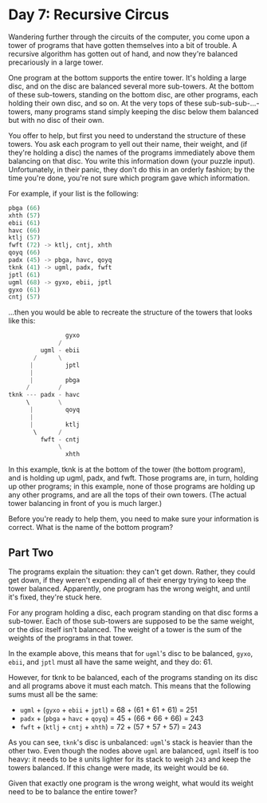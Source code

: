 # Day 7: Recursive Circus

Wandering further through the circuits of the computer, you come upon a tower
of programs that have gotten themselves into a bit of trouble. A recursive
algorithm has gotten out of hand, and now they're balanced precariously in a
large tower.

One program at the bottom supports the entire tower. It's holding a large disc,
and on the disc are balanced several more sub-towers. At the bottom of these
sub-towers, standing on the bottom disc, are other programs, each holding their
own disc, and so on. At the very tops of these sub-sub-sub-...-towers, many
programs stand simply keeping the disc below them balanced but with no disc of
their own.

You offer to help, but first you need to understand the structure of these
towers. You ask each program to yell out their name, their weight, and (if
they're holding a disc) the names of the programs immediately above them
balancing on that disc. You write this information down (your puzzle input).
Unfortunately, in their panic, they don't do this in an orderly fashion; by the
time you're done, you're not sure which program gave which information.

For example, if your list is the following:

```python
pbga (66)
xhth (57)
ebii (61)
havc (66)
ktlj (57)
fwft (72) -> ktlj, cntj, xhth
qoyq (66)
padx (45) -> pbga, havc, qoyq
tknk (41) -> ugml, padx, fwft
jptl (61)
ugml (68) -> gyxo, ebii, jptl
gyxo (61)
cntj (57)
```

...then you would be able to recreate the structure of the towers that looks
like this:

```python
                gyxo
              /
         ugml - ebii
       /      \
      |         jptl
      |
      |         pbga
     /        /
tknk --- padx - havc
     \        \
      |         qoyq
      |
      |         ktlj
       \      /
         fwft - cntj
              \
                xhth
```

In this example, tknk is at the bottom of the tower (the bottom program), and
is holding up ugml, padx, and fwft. Those programs are, in turn, holding up
other programs; in this example, none of those programs are holding up any
other programs, and are all the tops of their own towers. (The actual tower
balancing in front of you is much larger.)

Before you're ready to help them, you need to make sure your information is
correct. What is the name of the bottom program?

## Part Two

The programs explain the situation: they can't get down. Rather, they could get
down, if they weren't expending all of their energy trying to keep the tower
balanced. Apparently, one program has the wrong weight, and until it's fixed,
they're stuck here.

For any program holding a disc, each program standing on that disc forms a
sub-tower. Each of those sub-towers are supposed to be the same weight, or the
disc itself isn't balanced. The weight of a tower is the sum of the weights of
the programs in that tower.

In the example above, this means that for `ugml`'s disc to be balanced, `gyxo`,
`ebii`, and `jptl` must all have the same weight, and they do: 61.

However, for tknk to be balanced, each of the programs standing on its disc and
all programs above it must each match. This means that the following sums must
all be the same:

- `ugml` + (`gyxo` + `ebii` + `jptl`) = 68 + (61 + 61 + 61) = 251
- `padx` + (`pbga` + `havc` + `qoyq`) = 45 + (66 + 66 + 66) = 243
- `fwft` + (`ktlj` + `cntj` + `xhth`) = 72 + (57 + 57 + 57) = 243

As you can see, `tknk`'s disc is unbalanced: `ugml`'s stack is heavier than the
other two. Even though the nodes above `ugml` are balanced, `ugml` itself is
too heavy: it needs to be `8` units lighter for its stack to weigh `243` and
keep the towers balanced. If this change were made, its weight would be `60`.

Given that exactly one program is the wrong weight, what would its weight need
to be to balance the entire tower?
